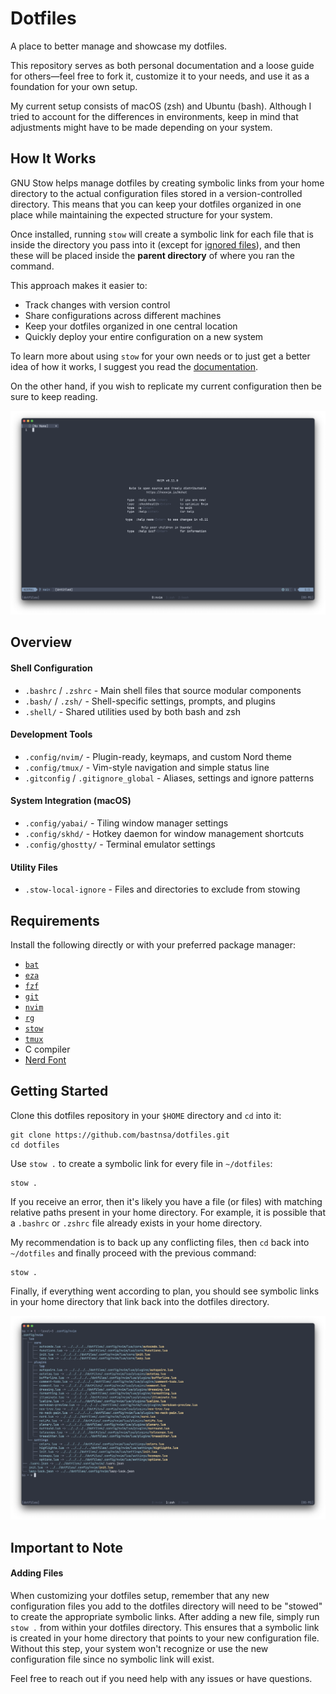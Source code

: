 # Dotfiles

A place to better manage and showcase my dotfiles.

This repository serves as both personal documentation and a loose guide for others—feel free to fork it, customize it to your needs, and use it as a foundation for your own setup.

My current setup consists of macOS (zsh) and Ubuntu (bash). Although I tried to account for the differences in environments, keep in mind that adjustments might have to be made depending on your system.

## How It Works

GNU Stow helps manage dotfiles by creating symbolic links from your home directory to the actual configuration files stored in a version-controlled directory. This means that you can keep your dotfiles organized in one place while maintaining the expected structure for your system.

Once installed, running `stow` will create a symbolic link for each file that is inside the directory you pass into it (except for [ignored files](https://www.gnu.org/software/stow/manual/stow.html#Ignore-Lists)), and then these will be placed inside the **parent directory** of where you ran the command.

This approach makes it easier to:

- Track changes with version control
- Share configurations across different machines
- Keep your dotfiles organized in one central location
- Quickly deploy your entire configuration on a new system

To learn more about using `stow` for your own needs or to just get a better idea of how it works, I suggest you read the [documentation](https://www.gnu.org/software/stow/manual/).

On the other hand, if you wish to replicate my current configuration then be sure to keep reading.

![neovim](./assets/nvim.png)

## Overview

#### Shell Configuration

- `.bashrc` / `.zshrc` - Main shell files that source modular components
- `.bash/` / `.zsh/` - Shell-specific settings, prompts, and plugins
- `.shell/` - Shared utilities used by both bash and zsh

#### Development Tools

- `.config/nvim/` - Plugin-ready, keymaps, and custom Nord theme
- `.config/tmux/` - Vim-style navigation and simple status line
- `.gitconfig` / `.gitignore_global` - Aliases, settings and ignore patterns

#### System Integration (macOS)

- `.config/yabai/` - Tiling window manager settings
- `.config/skhd/` - Hotkey daemon for window management shortcuts
- `.config/ghostty/` - Terminal emulator settings

#### Utility Files

- `.stow-local-ignore` - Files and directories to exclude from stowing

## Requirements

Install the following directly or with your preferred package manager:

- [`bat`](https://github.com/sharkdp/bat)
- [`eza`](https://github.com/eza-community/eza)
- [`fzf`](https://github.com/junegunn/fzf)
- [`git`](https://git-scm.com)
- [`nvim`](https://neovim.io)
- [`rg`](https://github.com/BurntSushi/ripgrep)
- [`stow`](https://www.gnu.org/software/stow/)
- [`tmux`](https://github.com/tmux/tmux)
- C compiler
- [Nerd Font](https://www.nerdfonts.com)

## Getting Started

Clone this dotfiles repository in your `$HOME` directory and `cd` into it:

```
git clone https://github.com/bastnsa/dotfiles.git
cd dotfiles
```

Use `stow .` to create a symbolic link for every file in `~/dotfiles`:

```
stow .
```

If you receive an error, then it's likely you have a file (or files) with matching relative paths present in your home directory. For example, it is possible that a `.bashrc` or `.zshrc` file already exists in your home directory.

My recommendation is to back up any conflicting files, then `cd` back into `~/dotfiles` and finally proceed with the previous command:

```
stow .
```

Finally, if everything went according to plan, you should see symbolic links in your home directory that link back into the dotfiles directory.

![symlinks](./assets/symlinks.png)

## Important to Note

#### Adding Files

When customizing your dotfiles setup, remember that any new configuration files you add to the dotfiles directory will need to be "stowed" to create the appropriate symbolic links. After adding a new file, simply run `stow .` from within your dotfiles directory. This ensures that a symbolic link is created in your home directory that points to your new configuration file. Without this step, your system won't recognize or use the new configuration file since no symbolic link will exist.

Feel free to reach out if you need help with any issues or have questions.
